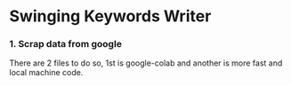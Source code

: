 # Swinging Keywords Writer

### 1. Scrap data from google

There are 2 files to do so, 1st is google-colab
and another is more fast and local machine code.
